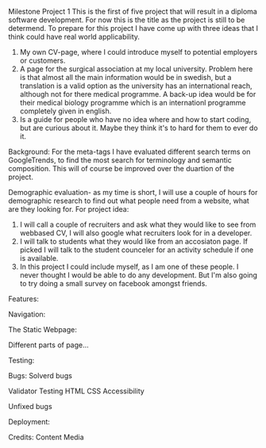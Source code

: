 Milestone Project 1
This is the first of five project that will result in a diploma software development. For now this is the title as the project is still to be determend.
To prepare for this project I have come up with three ideas that I think could have real world applicability. 
1. My own CV-page, where I could introduce myself to potential employers or customers.
2. A page for the surgical association at my local university. Problem here is that almost all the main information would be in swedish, but a translation is a valid option as the university has an international reach, although not for there medical programme. A back-up idea would be for their medical biology programme which is an internationl programme completely given in english.
3. Is a guide for people who have no idea where and how to start coding, but are curious about it. Maybe they think it's to hard for them to ever do it.

Background:
For the meta-tags I have evaluated different search terms on GoogleTrends, to find the most search for terminology and semantic composition. This will of course be improved over the duartion of the project.

Demographic evaluation- as my time is short, I will use a couple of hours for demographic research to find out what people need from a website, what are they looking for.
For project idea:
1. I will call a couple of recruiters and ask what they would like to see from webbased CV, I will also google what recruiters look for in a developer.
2. I will talk to students what they would like from an accosiaton page. If picked I will talk to the student counceler for an activity schedule if one is available.
3. In this project I could include myself, as I am one of these people. I never thought I would be able to do any development. But I'm also going to try doing a small survey on facebook amongst friends.

Features:

Navigation:

The Static Webpage:

Different parts of page...

Testing:

Bugs:
Solverd bugs

Validator Testing
HTML
CSS
Accessibility

Unfixed bugs

Deployment:

Credits:
Content
Media
